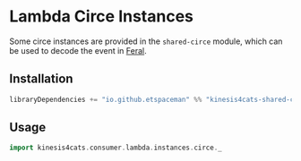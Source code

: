 # Lambda Circe Instances

Some circe instances are provided in the `shared-circe` module, which can be used to decode the event in [Feral](https://github.com/typelevel/feral/tree/main).

## Installation

```scala
libraryDependencies += "io.github.etspaceman" %% "kinesis4cats-shared-circe" % "@VERSION@"
```

## Usage

```scala mdoc:compile-only
import kinesis4cats.consumer.lambda.instances.circe._
```
